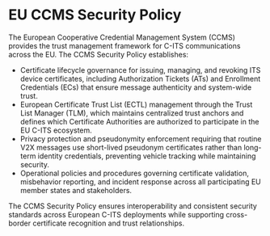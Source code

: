 # **EU CCMS Security Policy**

The European Cooperative Credential Management System (CCMS) provides the trust management framework for C-ITS communications across the EU. The CCMS Security Policy establishes:

- Certificate lifecycle governance for issuing, managing, and revoking ITS device certificates, including Authorization Tickets (ATs) and Enrollment Credentials (ECs) that ensure message authenticity and system-wide trust.
- European Certificate Trust List (ECTL) management through the Trust List Manager (TLM), which maintains centralized trust anchors and defines which Certificate Authorities are authorized to participate in the EU C-ITS ecosystem.
- Privacy protection and pseudonymity enforcement requiring that routine V2X messages use short-lived pseudonym certificates rather than long-term identity credentials, preventing vehicle tracking while maintaining security.
- Operational policies and procedures governing certificate validation, misbehavior reporting, and incident response across all participating EU member states and stakeholders.

The CCMS Security Policy ensures interoperability and consistent security standards across European C-ITS deployments while supporting cross-border certificate recognition and trust relationships.